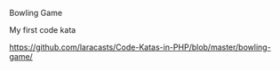 Bowling Game

My first code kata

https://github.com/laracasts/Code-Katas-in-PHP/blob/master/bowling-game/

